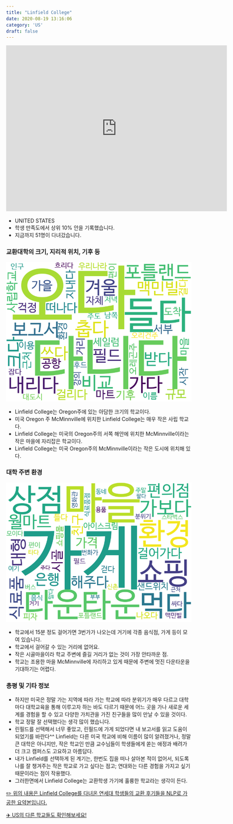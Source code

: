 ```yaml
---
title: "Linfield College"
date: 2020-08-19 13:16:06
category: 'US'
draft: false
---
```


<iframe
width="600"
height="450"
frameborder="0" style="border:0"
src="https://www.google.com/maps/embed/v1/place?key=AIzaSyC9e1AME-pVmWC4hBpFdu5S4dKzyepa3HQ&q=Linfield+College&center=45.2006802,-123.1993365&zoom=14" allowfullscreen>
</iframe>

* UNITED STATES
* 학생 만족도에서 상위 10% 안을 기록했습니다.
* 지금까지 51명이 다녀갔습니다. 

### 교환대학의 크기, 지리적 위치, 기후 등

![gen_info-WordCloud](../univ_wordclouds_okt/gen_info/US000096_gen_info_okt.png)

* Linfield College는 Oregon주에 있는 아담한 크기의 학교이다.
* 미국 Oregon 주 McMinnville에 위치한 Linfield College는 매우 작은 사립 학교다.
* Linfield College는 미국의 Oregon주의 서쪽 해안에 위치한 McMinnville이라는 작은 마을에 자리잡은 학교이다.
* Linfield College는 미국 Oregon주의 McMinnville이라는 작은 도시에 위치해 있다.


### 대학 주변 환경

![env_info-WordCloud](../univ_wordclouds_okt/env_info/US000096_env_info_okt.png)

* 학교에서 15분 정도 걸어가면 3번가가 나오는데 거기에 각종 음식점, 가게 등이 모여 있습니다.
* 학교에서 걸어갈 수 있는 거리에 없어요.
* 작은 시골마을이라 학교 주변에 즐길 거리가 없는 것이 가장 안타까운 점.
* 학교는 조용한 마을 McMinnville에 자리하고 있게 때문에 주변에 멋진 다운타운을 기대하기는 어렵다.


### 총평 및 기타 정보 
* 하지만 미국은 정말 가는 지역에 따라 가는 학교에 따라 분위기가 매우 다르고 대학마다 대학교육을 통해 이루고자 하는 바도 다르기 때문에 어느 곳을 가나 새로운 세계를 경험을 할 수 있고 다양한 가치관을 가진 친구들을 많이 만날 수 있을 것이다.
* 학교 정말 잘 선택했다는 생각 많이 했습니다.
* 린필드를 선택해서 너무 좋았고, 린필드에 가게 되었다면 내 보고서를 읽고 도움이 되었기를 바란다^^ Linfield는 다른 미국 학교에 비해 이름이 많이 알려졌거나, 정말 큰 대학은 아니지만, 작은 학교인 만큼 교수님들이 학생들에게 쏟는 애정과 배려가 더 크고 캠퍼스도 고요하고 아름답다.
* 내가 Linfield를 선택하게 된 계기는, 한번도 집을 떠나 살아본 적이 없어서, 되도록 나를 잘 챙겨주는 작은 학교로 가고 싶다는 점고; 연대와는 다른 경험을 가지고 싶기 때문이라는 점이 작용했다.
* 그러한면에서 Linfield College는 교환학생 가기에 훌륭한 학교라는 생각이 든다.


[✏️ 위의 내용은 Linfield College를 다녀온 연세대 학생들의 교환 후기들을 NLP로 가공한 요약본입니다.](http://oia.yonsei.ac.kr/partner/expReport.asp?ucode=US000096&bgbn=A)

[✈️ US의 다른 학교들도 확인해보세요!](https://yonsei-exchange.netlify.app/?category=US)
